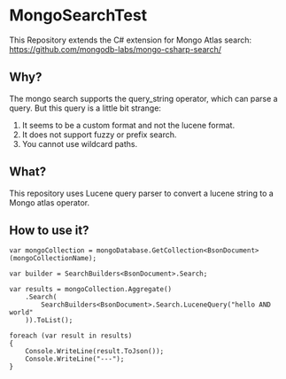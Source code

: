 # MongoSearchTest

This Repository extends the C# extension for Mongo Atlas search: https://github.com/mongodb-labs/mongo-csharp-search/

## Why?

The mongo search supports the query_string operator, which can parse a query. But this query is a little bit strange:

1. It seems to be a custom format and not the lucene format.
2. It does not support fuzzy or prefix search.
3. You cannot use wildcard paths.

## What?

This repository uses Lucene query parser to convert a lucene string to a Mongo atlas operator.

## How to use it?

```
var mongoCollection = mongoDatabase.GetCollection<BsonDocument>(mongoCollectionName);

var builder = SearchBuilders<BsonDocument>.Search;

var results = mongoCollection.Aggregate()
    .Search(
        SearchBuilders<BsonDocument>.Search.LuceneQuery("hello AND world"
    )).ToList();

foreach (var result in results)
{
    Console.WriteLine(result.ToJson());
    Console.WriteLine("---");
}
```